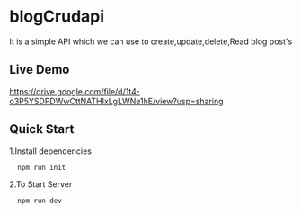 
# blogCrudapi

It is a simple API which we can use to create,update,delete,Read
blog post's





  



  
## Live Demo

https://drive.google.com/file/d/1t4-o3P5YSDPDWwCttNATHIxLgLWNe1hE/view?usp=sharing

  
## Quick Start 

1.Install dependencies


```bash
  npm run init
```
2.To Start Server

```bash
  npm run dev
```
  


